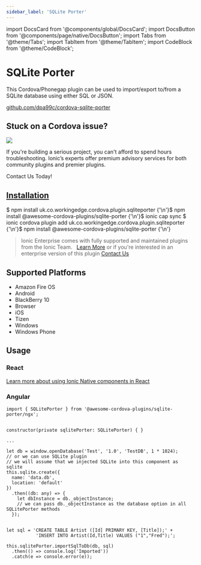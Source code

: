 ```yaml
---
sidebar_label: 'SQLite Porter'
---
```


import DocsCard from '@components/global/DocsCard';
import DocsButton from '@components/page/native/DocsButton';
import Tabs from '@theme/Tabs';
import TabItem from '@theme/TabItem';
import CodeBlock from '@theme/CodeBlock';

# SQLite Porter

This Cordova/Phonegap plugin can be used to import/export to/from a SQLite database using either SQL or JSON.

<p>
  <a href="https://github.com/dpa99c/cordova-sqlite-porter" target="_blank" rel="noopener" className="git-link">github.com/dpa99c/cordova-sqlite-porter</a>
</p>

<h2>Stuck on a Cordova issue?</h2>
<DocsCard
  className="cordova-ee-card"
  header="Don't waste precious time on plugin issues."
  href="https://ionicframework.com/sales?product_of_interest=Ionic%20Native"
>
  <div>
    <img src="/docs/icons/native-cordova-bot.png" class="cordova-ee-img" />
    <p>
      If you're building a serious project, you can't afford to spend hours troubleshooting. Ionic’s experts offer
      premium advisory services for both community plugins and premier plugins.
    </p>
    <DocsButton className="native-ee-detail">Contact Us Today!</DocsButton>
  </div>
</DocsCard>

<h2 id="installation">
  <a href="#installation">Installation</a>
</h2>
<Tabs
  groupId="runtime"
  defaultValue="Capacitor"
  values={[
    { value: 'Capacitor', label: 'Capacitor' },
    { value: 'Cordova', label: 'Cordova' },
    { value: 'Enterprise', label: 'Enterprise' },
  ]}
>
  <TabItem value="Capacitor">
    <CodeBlock className="language-shell">
      $ npm install uk.co.workingedge.cordova.plugin.sqliteporter {'\n'}$ npm install
      @awesome-cordova-plugins/sqlite-porter {'\n'}$ ionic cap sync
    </CodeBlock>
  </TabItem>
  <TabItem value="Cordova">
    <CodeBlock className="language-shell">
      $ ionic cordova plugin add uk.co.workingedge.cordova.plugin.sqliteporter {'\n'}$ npm install
      @awesome-cordova-plugins/sqlite-porter {'\n'}
    </CodeBlock>
  </TabItem>
  <TabItem value="Enterprise">
    <blockquote>
      Ionic Enterprise comes with fully supported and maintained plugins from the Ionic Team. &nbsp;
      <a class="btn" href="https://ionic.io/docs/premier-plugins">Learn More</a> or if you're interested in an enterprise version of this plugin <a class="btn" href="https://ionicframework.com/sales?product_of_interest=Ionic%20Enterprise%20Engine">Contact Us</a>
    </blockquote>
  </TabItem>
</Tabs>

## Supported Platforms

- Amazon Fire OS
- Android
- BlackBerry 10
- Browser
- iOS
- Tizen
- Windows
- Windows Phone

## Usage

### React

[Learn more about using Ionic Native components in React](../native-community.md#react)

### Angular

```tsx
import { SQLitePorter } from '@awesome-cordova-plugins/sqlite-porter/ngx';


constructor(private sqlitePorter: SQLitePorter) { }

...

let db = window.openDatabase('Test', '1.0', 'TestDB', 1 * 1024);
// or we can use SQLite plugin
// we will assume that we injected SQLite into this component as sqlite
this.sqlite.create({
  name: 'data.db',
  location: 'default'
})
  .then((db: any) => {
    let dbInstance = db._objectInstance;
    // we can pass db._objectInstance as the database option in all SQLitePorter methods
  });


let sql = 'CREATE TABLE Artist ([Id] PRIMARY KEY, [Title]);' +
           'INSERT INTO Artist(Id,Title) VALUES ("1","Fred");';

this.sqlitePorter.importSqlToDb(db, sql)
  .then(() => console.log('Imported'))
  .catch(e => console.error(e));


```
